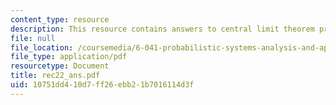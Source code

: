 ```yaml
---
content_type: resource
description: This resource contains answers to central limit theorem problem set.
file: null
file_location: /coursemedia/6-041-probabilistic-systems-analysis-and-applied-probability-spring-2006/10751dd410d7ff26ebb21b7016114d3f_rec22_ans.pdf
file_type: application/pdf
resourcetype: Document
title: rec22_ans.pdf
uid: 10751dd4-10d7-ff26-ebb2-1b7016114d3f
---
```

